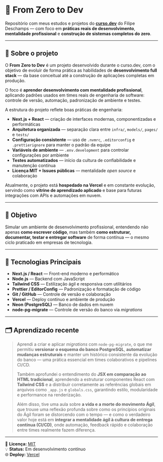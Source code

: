 # 🧱 From Zero to Dev

Repositório com meus estudos e projetos do **[curso.dev](https://curso.dev)** do Filipe Deschamps — com foco em **práticas reais de desenvolvimento**, **mentalidade profissional** e **construção de sistemas completos do zero**.

---

## 🚀 Sobre o projeto

O **From Zero to Dev** é um projeto desenvolvido durante o curso.dev, com o objetivo de evoluir de forma prática as habilidades de **desenvolvimento full stack** — da base conceitual até a construção de aplicações completas em produção.

O foco é **aprender desenvolvimento com mentalidade profissional**, aplicando padrões usados em times reais de engenharia de software: controle de versão, automação, padronização de ambiente e testes.

A estrutura do projeto reflete boas práticas de engenharia:

- **Next.js + React** — criação de interfaces modernas, componentizadas e performáticas  
- **Arquitetura organizada** — separação clara entre `infra/`, `models/`, `pages/` e `tests/`  
- **Configuração consistente** — uso de `.nvmrc`, `.editorconfig` e `.prettierignore` para manter o padrão da equipe  
- **Variáveis de ambiente** — `.env.development` para controlar configurações por ambiente  
- **Testes automatizados** — início da cultura de confiabilidade e manutenção contínua  
- **Licença MIT + Issues públicas** — mentalidade *open source* e colaboração  

Atualmente, o projeto está **hospedado na Vercel** e em constante evolução, servindo como **vitrine de aprendizado aplicado** e base para futuras integrações com APIs e automações em nuvem.

---

## 🎯 Objetivo

Simular um ambiente de desenvolvimento profissional, entendendo não apenas **como escrever código**, mas também **como estruturar, documentar, testar e entregar software** de forma contínua — o mesmo ciclo praticado em empresas de tecnologia.

---

## 🧩 Tecnologias Principais

- **Next.js / React** — Front-end moderno e performático  
- **Node.js** — Backend com JavaScript  
- **Tailwind CSS** — Estilização ágil e responsiva com utilitários  
- **Prettier / EditorConfig** — Padronização e formatação de código  
- **Git / GitHub** — Controle de versão e colaboração  
- **Vercel** — Deploy contínuo e ambiente de produção  
- **Neon (PostgreSQL)** — Banco de dados em nuvem  
- **node-pg-migrate** — Controle de versão do banco via *migrations*  


---

## 🗂️ Aprendizado recente

> Aprendi a criar e aplicar *migrations* com `node-pg-migrate`, o que me permitiu **versionar o esquema do banco PostgreSQL**, **automatizar mudanças estruturais** e manter um histórico consistente da evolução do banco — uma prática essencial em times colaborativos e pipelines CI/CD.  
>
> Também aprofundei o entendimento do **JSX em comparação ao HTML tradicional**, aprendendo a estruturar componentes React com **Tailwind CSS** e a distribuir corretamente as referências globais em arquivos como `_app.js` e `globals.css`, garantindo estilo, modularidade e performance na renderização.  
>
> Além disso, tive uma aula sobre **a vida e a morte do movimento Ágil**, que trouxe uma reflexão profunda sobre como os princípios originais do Ágil foram se distorcendo com o tempo — e como o verdadeiro valor hoje está em **integrar a mentalidade ágil à cultura de entrega contínua (CI/CD)**, onde automação, feedback rápido e colaboração entre times realmente fazem diferença.

---

📜 **Licença:** [MIT](./LICENSE)  
💡 **Status:** Em desenvolvimento contínuo  
🌐 **Deploy:** [Vercel](https://vercel.com)
